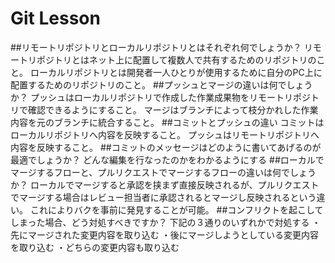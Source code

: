 # Git Lesson

##リモートリポジトリとローカルリポジトリとはそれぞれ何でしょうか？
リモートリポジトリとはネット上に配置して複数人で共有するためのリポジトリのこと。
ローカルリポジトリとは開発者一人ひとりが使用するために自分のPC上に配置するためのリポジトリのこと。
##プッシュとマージの違いは何でしょうか？
プッシュはローカルリポジトリで作成した作業成果物をリモートリポジトリで確認できるようにすること。
マージはブランチによって枝分かれした作業内容を元のブランチに統合すること。
##コミットとプッシュの違い
コミットはローカルリポジトリへ内容を反映すること。
プッシュはリモートリポジトリへ内容を反映すること。
##コミットのメッセージはどのように書いてあげるのが最適でしょうか？
どんな編集を行なったのかをわかるようにする
##ローカルでマージするフローと、プルリクエストでマージするフローの違いは何でしょうか？
ローカルでマージすると承認を挟まず直接反映されるが、プルリクエストでマージする場合はレビュー担当者に承認されるとマージし反映されるという違い。
これによりバクを事前に発見することが可能。
##コンフリクトを起こしてしまった場合、どう対処すべきですか？
下記の３通りのいずれかで対処する
・先にマージされた変更内容を取り込む
・後にマージしようとしている変更内容を取り込む
・どちらの変更内容も取り込む